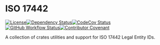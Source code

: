 # ISO 17442

[![License][license-image]][license-link]<!--
-->[![Dependency Status][deps-image]][deps-link]<!--
-->[![CodeCov Status][codecov-image]][codecov-link]<!--
-->[![GitHub Workflow Status][gha-image]][gha-link]<!--
-->[![Contributor Covenant][conduct-image]][conduct-link]

A collection of crates utilities and support for ISO 17442 Legal Entity IDs.

[license-link]: LICENSE
[license-image]: https://img.shields.io/github/license/jcape/iso17442?style=for-the-badge
[deps-image]: https://deps.rs/repo/github/jcape/iso17442/status.svg?style=for-the-badge
[deps-link]: https://deps.rs/repo/github/jcape/iso17442
[codecov-image]: https://img.shields.io/codecov/c/github/jcape/iso17442/develop?style=for-the-badge
[codecov-link]: https://codecov.io/gh/jcape/iso17442
[gha-image]: https://img.shields.io/github/actions/workflow/status/jcape/iso17442/ci.yaml?branch=main&style=for-the-badge
[gha-link]: https://github.com/jcape/iso17442/actions/workflows/ci.yaml?query=branch%3Amain
[conduct-link]: CODE_OF_CONDUCT.md
[conduct-image]: https://img.shields.io/badge/Contributor%20Covenant-2.1-4baaaa.svg?style=for-the-badge